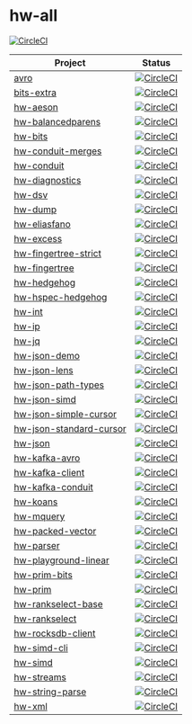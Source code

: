 # hw-all
[![CircleCI](https://circleci.com/gh/haskell-works/hw-all.svg?style=svg)](https://circleci.com/gh/haskell-works/hw-all)

| Project                                                                             | Status                                                                                                                                                                            |
| ---                                                                                 | ---                                                                                                                                                                               |
| [avro                   ](https://github.com/haskell-works/avro                   ) | [![CircleCI](https://circleci.com/gh/haskell-works/avro/tree/master.svg?style=svg                   )](https://circleci.com/gh/haskell-works/avro/tree/master                   ) |
| [bits-extra             ](https://github.com/haskell-works/bits-extra             ) | [![CircleCI](https://circleci.com/gh/haskell-works/bits-extra/tree/master.svg?style=svg             )](https://circleci.com/gh/haskell-works/bits-extra/tree/master             ) |
| [hw-aeson               ](https://github.com/haskell-works/hw-aeson               ) | [![CircleCI](https://circleci.com/gh/haskell-works/hw-aeson/tree/master.svg?style=svg               )](https://circleci.com/gh/haskell-works/hw-aeson/tree/master               ) |
| [hw-balancedparens      ](https://github.com/haskell-works/hw-balancedparens      ) | [![CircleCI](https://circleci.com/gh/haskell-works/hw-balancedparens/tree/master.svg?style=svg      )](https://circleci.com/gh/haskell-works/hw-balancedparens/tree/master      ) |
| [hw-bits                ](https://github.com/haskell-works/hw-bits                ) | [![CircleCI](https://circleci.com/gh/haskell-works/hw-bits/tree/master.svg?style=svg                )](https://circleci.com/gh/haskell-works/hw-bits/tree/master                ) |
| [hw-conduit-merges      ](https://github.com/haskell-works/hw-conduit-merges      ) | [![CircleCI](https://circleci.com/gh/haskell-works/hw-conduit-merges/tree/master.svg?style=svg      )](https://circleci.com/gh/haskell-works/hw-conduit-merges/tree/master      ) |
| [hw-conduit             ](https://github.com/haskell-works/hw-conduit             ) | [![CircleCI](https://circleci.com/gh/haskell-works/hw-conduit/tree/master.svg?style=svg             )](https://circleci.com/gh/haskell-works/hw-conduit/tree/master             ) |
| [hw-diagnostics         ](https://github.com/haskell-works/hw-diagnostics         ) | [![CircleCI](https://circleci.com/gh/haskell-works/hw-diagnostics/tree/master.svg?style=svg         )](https://circleci.com/gh/haskell-works/hw-diagnostics/tree/master         ) |
| [hw-dsv                 ](https://github.com/haskell-works/hw-dsv                 ) | [![CircleCI](https://circleci.com/gh/haskell-works/hw-dsv/tree/master.svg?style=svg                 )](https://circleci.com/gh/haskell-works/hw-dsv/tree/master                 ) |
| [hw-dump                ](https://github.com/haskell-works/hw-dump                ) | [![CircleCI](https://circleci.com/gh/haskell-works/hw-dump/tree/master.svg?style=svg                )](https://circleci.com/gh/haskell-works/hw-dump/tree/master                ) |
| [hw-eliasfano           ](https://github.com/haskell-works/hw-eliasfano           ) | [![CircleCI](https://circleci.com/gh/haskell-works/hw-eliasfano/tree/master.svg?style=svg           )](https://circleci.com/gh/haskell-works/hw-eliasfano/tree/master           ) |
| [hw-excess              ](https://github.com/haskell-works/hw-excess              ) | [![CircleCI](https://circleci.com/gh/haskell-works/hw-excess/tree/master.svg?style=svg              )](https://circleci.com/gh/haskell-works/hw-excess/tree/master              ) |
| [hw-fingertree-strict   ](https://github.com/haskell-works/hw-fingertree-strict   ) | [![CircleCI](https://circleci.com/gh/haskell-works/hw-fingertree-strict/tree/master.svg?style=svg   )](https://circleci.com/gh/haskell-works/hw-fingertree-strict/tree/master   ) |
| [hw-fingertree          ](https://github.com/haskell-works/hw-fingertree          ) | [![CircleCI](https://circleci.com/gh/haskell-works/hw-fingertree/tree/master.svg?style=svg          )](https://circleci.com/gh/haskell-works/hw-fingertree/tree/master          ) |
| [hw-hedgehog            ](https://github.com/haskell-works/hw-hedgehog            ) | [![CircleCI](https://circleci.com/gh/haskell-works/hw-hedgehog/tree/master.svg?style=svg            )](https://circleci.com/gh/haskell-works/hw-hedgehog/tree/master            ) |
| [hw-hspec-hedgehog      ](https://github.com/haskell-works/hw-hspec-hedgehog      ) | [![CircleCI](https://circleci.com/gh/haskell-works/hw-hspec-hedgehog/tree/master.svg?style=svg      )](https://circleci.com/gh/haskell-works/hw-hspec-hedgehog/tree/master      ) |
| [hw-int                 ](https://github.com/haskell-works/hw-int                 ) | [![CircleCI](https://circleci.com/gh/haskell-works/hw-int/tree/master.svg?style=svg                 )](https://circleci.com/gh/haskell-works/hw-int/tree/master                 ) |
| [hw-ip                  ](https://github.com/haskell-works/hw-ip                  ) | [![CircleCI](https://circleci.com/gh/haskell-works/hw-ip/tree/master.svg?style=svg                  )](https://circleci.com/gh/haskell-works/hw-ip/tree/master                  ) |
| [hw-jq                  ](https://github.com/haskell-works/hw-jq                  ) | [![CircleCI](https://circleci.com/gh/haskell-works/hw-jq/tree/master.svg?style=svg                  )](https://circleci.com/gh/haskell-works/hw-jq/tree/master                  ) |
| [hw-json-demo           ](https://github.com/haskell-works/hw-json-demo           ) | [![CircleCI](https://circleci.com/gh/haskell-works/hw-json-demo/tree/master.svg?style=svg           )](https://circleci.com/gh/haskell-works/hw-json-demo/tree/master           ) |
| [hw-json-lens           ](https://github.com/haskell-works/hw-json-lens           ) | [![CircleCI](https://circleci.com/gh/haskell-works/hw-json-lens/tree/master.svg?style=svg           )](https://circleci.com/gh/haskell-works/hw-json-lens/tree/master           ) |
| [hw-json-path-types     ](https://github.com/haskell-works/hw-json-path-types     ) | [![CircleCI](https://circleci.com/gh/haskell-works/hw-json-path-types/tree/master.svg?style=svg     )](https://circleci.com/gh/haskell-works/hw-json-path-types/tree/master     ) |
| [hw-json-simd           ](https://github.com/haskell-works/hw-json-simd           ) | [![CircleCI](https://circleci.com/gh/haskell-works/hw-json-simd/tree/master.svg?style=svg           )](https://circleci.com/gh/haskell-works/hw-json-simd/tree/master           ) |
| [hw-json-simple-cursor  ](https://github.com/haskell-works/hw-json-simple-cursor  ) | [![CircleCI](https://circleci.com/gh/haskell-works/hw-json-simple-cursor/tree/master.svg?style=svg  )](https://circleci.com/gh/haskell-works/hw-json-simple-cursor/tree/master  ) |
| [hw-json-standard-cursor](https://github.com/haskell-works/hw-json-standard-cursor) | [![CircleCI](https://circleci.com/gh/haskell-works/hw-json-standard-cursor/tree/master.svg?style=svg)](https://circleci.com/gh/haskell-works/hw-json-standard-cursor/tree/master) |
| [hw-json                ](https://github.com/haskell-works/hw-json                ) | [![CircleCI](https://circleci.com/gh/haskell-works/hw-json/tree/master.svg?style=svg                )](https://circleci.com/gh/haskell-works/hw-json/tree/master                ) |
| [hw-kafka-avro          ](https://github.com/haskell-works/hw-kafka-avro          ) | [![CircleCI](https://circleci.com/gh/haskell-works/hw-kafka-avro/tree/master.svg?style=svg          )](https://circleci.com/gh/haskell-works/hw-kafka-avro/tree/master          ) |
| [hw-kafka-client        ](https://github.com/haskell-works/hw-kafka-client        ) | [![CircleCI](https://circleci.com/gh/haskell-works/hw-kafka-client/tree/master.svg?style=svg        )](https://circleci.com/gh/haskell-works/hw-kafka-client/tree/master        ) |
| [hw-kafka-conduit       ](https://github.com/haskell-works/hw-kafka-conduit       ) | [![CircleCI](https://circleci.com/gh/haskell-works/hw-kafka-conduit/tree/master.svg?style=svg       )](https://circleci.com/gh/haskell-works/hw-kafka-conduit/tree/master       ) |
| [hw-koans               ](https://github.com/haskell-works/hw-koans               ) | [![CircleCI](https://circleci.com/gh/haskell-works/hw-koans/tree/master.svg?style=svg               )](https://circleci.com/gh/haskell-works/hw-koans/tree/master               ) |
| [hw-mquery              ](https://github.com/haskell-works/hw-mquery              ) | [![CircleCI](https://circleci.com/gh/haskell-works/hw-mquery/tree/master.svg?style=svg              )](https://circleci.com/gh/haskell-works/hw-mquery/tree/master              ) |
| [hw-packed-vector       ](https://github.com/haskell-works/hw-packed-vector       ) | [![CircleCI](https://circleci.com/gh/haskell-works/hw-packed-vector/tree/master.svg?style=svg       )](https://circleci.com/gh/haskell-works/hw-packed-vector/tree/master       ) |
| [hw-parser              ](https://github.com/haskell-works/hw-parser              ) | [![CircleCI](https://circleci.com/gh/haskell-works/hw-parser/tree/master.svg?style=svg              )](https://circleci.com/gh/haskell-works/hw-parser/tree/master              ) |
| [hw-playground-linear   ](https://github.com/haskell-works/hw-playground-linear   ) | [![CircleCI](https://circleci.com/gh/haskell-works/hw-playground-linear/tree/master.svg?style=svg   )](https://circleci.com/gh/haskell-works/hw-playground-linear/tree/master   ) |
| [hw-prim-bits           ](https://github.com/haskell-works/hw-prim-bits           ) | [![CircleCI](https://circleci.com/gh/haskell-works/hw-prim-bits/tree/master.svg?style=svg           )](https://circleci.com/gh/haskell-works/hw-prim-bits/tree/master           ) |
| [hw-prim                ](https://github.com/haskell-works/hw-prim                ) | [![CircleCI](https://circleci.com/gh/haskell-works/hw-prim/tree/master.svg?style=svg                )](https://circleci.com/gh/haskell-works/hw-prim/tree/master                ) |
| [hw-rankselect-base     ](https://github.com/haskell-works/hw-rankselect-base     ) | [![CircleCI](https://circleci.com/gh/haskell-works/hw-rankselect-base/tree/master.svg?style=svg     )](https://circleci.com/gh/haskell-works/hw-rankselect-base/tree/master     ) |
| [hw-rankselect          ](https://github.com/haskell-works/hw-rankselect          ) | [![CircleCI](https://circleci.com/gh/haskell-works/hw-rankselect/tree/master.svg?style=svg          )](https://circleci.com/gh/haskell-works/hw-rankselect/tree/master          ) |
| [hw-rocksdb-client      ](https://github.com/haskell-works/hw-rocksdb-client      ) | [![CircleCI](https://circleci.com/gh/haskell-works/hw-rocksdb-client/tree/master.svg?style=svg      )](https://circleci.com/gh/haskell-works/hw-rocksdb-client/tree/master      ) |
| [hw-simd-cli            ](https://github.com/haskell-works/hw-simd-cli            ) | [![CircleCI](https://circleci.com/gh/haskell-works/hw-simd-cli/tree/master.svg?style=svg            )](https://circleci.com/gh/haskell-works/hw-simd-cli/tree/master            ) |
| [hw-simd                ](https://github.com/haskell-works/hw-simd                ) | [![CircleCI](https://circleci.com/gh/haskell-works/hw-simd/tree/master.svg?style=svg                )](https://circleci.com/gh/haskell-works/hw-simd/tree/master                ) |
| [hw-streams             ](https://github.com/haskell-works/hw-streams             ) | [![CircleCI](https://circleci.com/gh/haskell-works/hw-streams/tree/master.svg?style=svg             )](https://circleci.com/gh/haskell-works/hw-streams/tree/master             ) |
| [hw-string-parse        ](https://github.com/haskell-works/hw-string-parse        ) | [![CircleCI](https://circleci.com/gh/haskell-works/hw-string-parse/tree/master.svg?style=svg        )](https://circleci.com/gh/haskell-works/hw-string-parse/tree/master        ) |
| [hw-xml                 ](https://github.com/haskell-works/hw-xml                 ) | [![CircleCI](https://circleci.com/gh/haskell-works/hw-xml/tree/master.svg?style=svg                 )](https://circleci.com/gh/haskell-works/hw-xml/tree/master                 ) |
